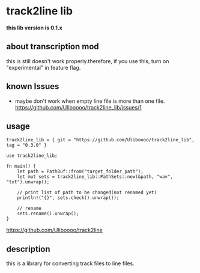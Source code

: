 # track2line lib

**this lib version is 0.1.x**

## about transcription mod

this is still doesn't work properly.therefore, if you use this, turn on "experimental" in feature flag.

## known Issues

- maybe don't work when empty line file is more than one file. https://github.com/Uliboooo/track2line_lib/issues/1

## usage

```toml:
track2line_lib = { git = "https://github.com/Uliboooo/track2line_lib", tag = "0.3.0" }
```

```rust: usage
use track2line_lib;

fn main() {
    let path = PathBuf::from("target_folder_path");
    let mut sets = track2line_lib::PathSets::new(&path, "wav", "txt").unwrap();

    // print list of path to be changed(not renamed yet)
    println!("{}", sets.check().unwrap());

    // rename
    sets.rename().unwrap();
}
```

https://github.com/Uliboooo/track2line

## description

this is a library for converting track files to line files.
